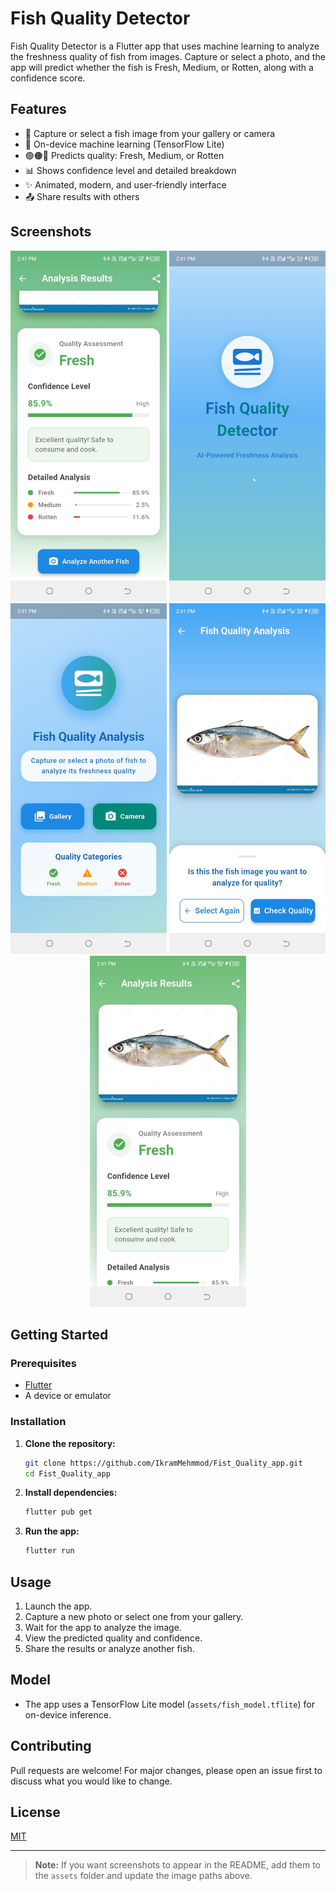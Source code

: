 # Fish Quality Detector

Fish Quality Detector is a Flutter app that uses machine learning to analyze the freshness quality of fish from images. Capture or select a photo, and the app will predict whether the fish is Fresh, Medium, or Rotten, along with a confidence score.

## Features

- 📸 Capture or select a fish image from your gallery or camera
- 🤖 On-device machine learning (TensorFlow Lite)
- 🟢🟠🔴 Predicts quality: Fresh, Medium, or Rotten
- 📊 Shows confidence level and detailed breakdown
- ✨ Animated, modern, and user-friendly interface
- 📤 Share results with others

## Screenshots

<p align="center">
  <img src="assets/screenshorts/resuls%201.jpeg" alt="Result 1" width="250"/>
  <img src="assets/screenshorts/splash%20screen%20.jpeg" alt="Splash Screen" width="250"/>
  <img src="assets/screenshorts/home%20screen.jpeg" alt="Home Screen" width="250"/>
  <img src="assets/screenshorts/preview%20screen.jpeg" alt="Preview Screen" width="250"/>
  <img src="assets/screenshorts/results%20screen.jpeg" alt="Results Screen" width="250"/>
</p>

## Getting Started

### Prerequisites

- [Flutter](https://flutter.dev/docs/get-started/install)
- A device or emulator

### Installation

1. **Clone the repository:**
   ```sh
   git clone https://github.com/IkramMehmmod/Fist_Quality_app.git
   cd Fist_Quality_app
   ```

2. **Install dependencies:**
   ```sh
   flutter pub get
   ```

3. **Run the app:**
   ```sh
   flutter run
   ```

## Usage

1. Launch the app.
2. Capture a new photo or select one from your gallery.
3. Wait for the app to analyze the image.
4. View the predicted quality and confidence.
5. Share the results or analyze another fish.

## Model

- The app uses a TensorFlow Lite model (`assets/fish_model.tflite`) for on-device inference.

## Contributing

Pull requests are welcome! For major changes, please open an issue first to discuss what you would like to change.

## License

[MIT](LICENSE)

---

> **Note:** If you want screenshots to appear in the README, add them to the `assets` folder and update the image paths above.
